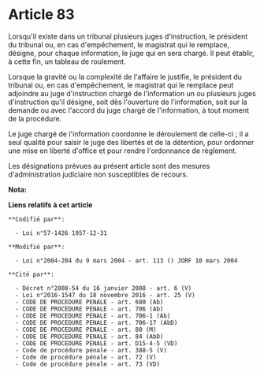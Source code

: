 # Article 83

Lorsqu'il existe dans un tribunal plusieurs juges d'instruction, le président du tribunal ou, en cas d'empêchement, le
magistrat qui le remplace, désigne, pour chaque information, le juge qui en sera chargé. Il peut établir, à cette fin, un
tableau de roulement.

Lorsque la gravité ou la complexité de l'affaire le justifie, le président du tribunal ou, en cas d'empêchement, le magistrat
qui le remplace peut adjoindre au juge d'instruction chargé de l'information un ou plusieurs juges d'instruction qu'il
désigne, soit dès l'ouverture de l'information, soit sur la demande ou avec l'accord du juge chargé de l'information, à tout
moment de la procédure.

Le juge chargé de l'information coordonne le déroulement de celle-ci ; il a seul qualité pour saisir le juge des libertés et
de la détention, pour ordonner une mise en liberté d'office et pour rendre l'ordonnance de règlement.

Les désignations prévues au présent article sont des mesures d'administration judiciaire non susceptibles de recours.

**Nota:**



**Liens relatifs à cet article**

	**Codifié par**:

	  - Loi n°57-1426 1957-12-31

	**Modifié par**:

	  - Loi n°2004-204 du 9 mars 2004 - art. 113 () JORF 10 mars 2004

	**Cité par**:

	  - Décret n°2008-54 du 16 janvier 2008 - art. 6 (V)
	  - Loi n°2016-1547 du 18 novembre 2016 - art. 25 (V)
	  - CODE DE PROCEDURE PENALE - art. 680 (Ab)
	  - CODE DE PROCEDURE PENALE - art. 706 (Ab)
	  - CODE DE PROCEDURE PENALE - art. 706-1 (Ab)
	  - CODE DE PROCEDURE PENALE - art. 706-17 (AbD)
	  - CODE DE PROCEDURE PENALE - art. 80 (M)
	  - CODE DE PROCEDURE PENALE - art. 84 (AbD)
	  - CODE DE PROCEDURE PENALE - art. D15-4-5 (VD)
	  - Code de procédure pénale - art. 388-5 (V)
	  - Code de procédure pénale - art. 72 (V)
	  - Code de procédure pénale - art. 73 (VD)
